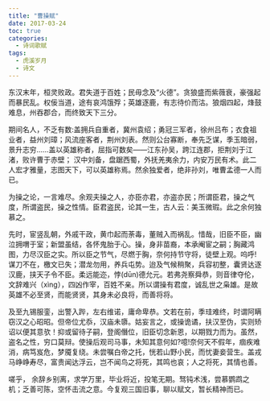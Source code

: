 ```yaml
---
title: "曹操赋"
date: 2017-03-24
toc: true
categories:
  - 诗词歌赋
tags:
  - 虎溪岁月
  - 诗文
---
```


东汉末年，桓灵败政。君失道于百姓；民毋念及“火德”。贪狼盛而紫薇衰，豪强起而暴民乱。权佞当道，途有哀鸿饿殍；英雄逐鹿，有志待价而沽。狼烟四起，烽鼓难息，州吞郡合，而终致天下三分。

期间名人，不乏有数:盖拥兵自重者，冀州袁绍；勇冠三军者，徐州吕布；衣食祖业者，益州刘璋；风流座客者，荆州刘表。然则公台寡断，奉先乏谋，季玉暗弱，景升志穷……盖以英雄称者，屈指可数矣——江东孙吴，跨江连郡，拒荆刘于江渚，败许曹于赤壁； 汉中刘备，盘踞西蜀，外抚羌夷余力，内安万民有术。此二人宏才雅量，志图天下，可以英雄称焉。然余独爱者，绝非孙刘，唯曹孟德一人而已。

为操之论，一言难尽。余观夫操之人，亦臣亦君，亦盗亦民；所谓臣君，操之气度，所谓盗民，操之性情。臣君盗民，论其一生，古人云：美玉微瑕。此之余何独慕之。

先时，宦竖乱朝，外戚干政，黄巾起而荼毒，董贼入而祸乱。惜哉，旧臣不臣，幽泣拥喟于室；新盟虽结，各怀鬼胎于心。操，身非苗裔，本承阉宦之嗣；胸藏鸿图，力尽汉臣之实。所以臣之节气，尽燃于胸，奈何持节守将，徒壁上观。呜呼!谋刀不在，檄文已失；潜龙勿用，养兵屯势。迨及气候稍聚，兵容初整，囊贤达逐汉鹿，挟天子令不臣。柔远能迩，悖(dūn)德允元。若弗尧察舜恭，则音律夺伦，文辞难兴（xìng），四凶作宰，百姓不亲。所以谓操有君度，诚乱世之枭雄。是故英雄不必至贤，而能贤贤，其身未必良将，而善将将。

及至九锡服銮，出警入跸，左右维诺，庸命卑恭。文若在前，季珪难终，时谓阿瞒窃汉之心昭昭。但帝位尤忝，汉庙未隳。姑妄言之，或操诡谲，扶汉至伪，实则矫诏以便其意欤！抑或留待子嗣，登阁僭位，旧臣切念新恩，以期戮力而为。虽然，盗名之性，穷口莫辩。使操后观司马事，未知其意何如?噫!奈何天不假年，痼疾难消，病笃岌危，梦魇复绕。未尝嘱白帝之托，恍若山野小民，而忧妻妾营生。盖戎马峥峥寿尽，富贵闻达浮云，岂不闻鸟之将死，其鸣也哀；人之将死，其情也善。

嗟乎， 余辞乡别离，求学万里，毕业将近，投笔无期。驽钝术浅，尝慕鹦鹉之机；乏善可陈，空怀击流之意。今复观三国旧事，聊以赋文，暂长精神而已。
